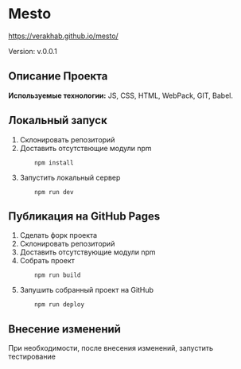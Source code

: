 # Mesto

https://verakhab.github.io/mesto/

Version: v.0.0.1

## Описание Проекта
__Используемые технологии:__ JS, CSS, HTML, WebPack, GIT, Babel.

## Локальный запуск
1. Склонировать репозиторий
2. Доставить отсутствющие модули npm
    ```
        npm install
    ```
3. Запустить локальный сервер
    ```
        npm run dev
    ```

## Публикация на GitHub Pages
1. Сделать форк проекта
2. Склонировать репозиторий
3. Доставить отсутствующие модули npm
4. Собрать проект
    ```
        npm run build
    ```
5. Запушить собранный проект на GitHub
    ```
        npm run deploy
    ```

## Внесение изменений
При необходимости, после внесения изменений, запустить тестирование
```
